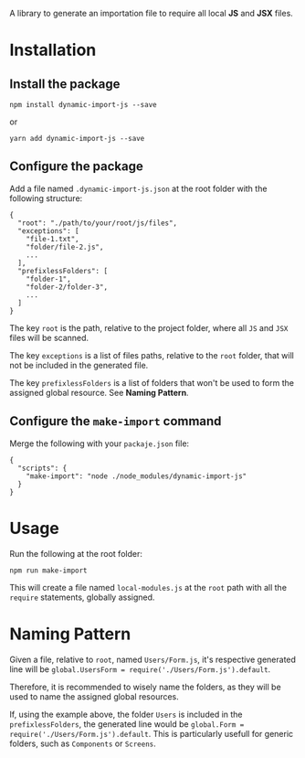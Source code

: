 A library to generate an importation file to require all local **JS** and **JSX** files.

# Installation

## Install the package

`npm install dynamic-import-js --save`

or

`yarn add dynamic-import-js --save`

## Configure the package

Add a file named `.dynamic-import-js.json` at the root folder with the following structure:

```
{
  "root": "./path/to/your/root/js/files",
  "exceptions": [
    "file-1.txt",
    "folder/file-2.js",
    ...
  ],
  "prefixlessFolders": [
    "folder-1",
    "folder-2/folder-3",
    ...
  ]
}
```

The key `root` is the path, relative to the project folder, where all `JS` and `JSX` files will be scanned.

The key `exceptions` is a list of files paths, relative to the `root` folder, that will not be included in the generated file.

The key `prefixlessFolders` is a list of folders that won't be used to form the assigned global resource. See **Naming Pattern**.

## Configure the `make-import` command

Merge the following with your `packaje.json` file:

```
{
  "scripts": {
    "make-import": "node ./node_modules/dynamic-import-js"
  }
}
```

# Usage

Run the following at the root folder:

`npm run make-import`

This will create a file named `local-modules.js` at the `root` path with all the `require` statements, globally assigned.

# Naming Pattern

Given a file, relative to `root`, named `Users/Form.js`, it's respective generated line will be `global.UsersForm = require('./Users/Form.js').default`.

Therefore, it is recommended to wisely name the folders, as they will be used to name the assigned global resources.

If, using the example above, the folder `Users` is included in the `prefixlessFolders`, the generated line would be `global.Form = require('./Users/Form.js').default`. This is particularly usefull for generic folders, such as `Components` or `Screens`.
